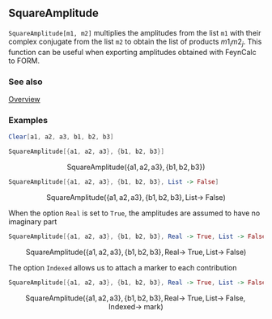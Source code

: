 ## SquareAmplitude

`SquareAmplitude[m1, m2]` multiplies the amplitudes from the list `m1` with their complex conjugate from the list `m2` to obtain the list of products $m1_i m2_j$. This function can be useful when exporting amplitudes obtained with FeynCalc to FORM.

### See also

[Overview](Extra/FeynCalc.md)

### Examples

```mathematica
Clear[a1, a2, a3, b1, b2, b3]
```

```mathematica
SquareAmplitude[{a1, a2, a3}, {b1, b2, b3}]
```

$$\text{SquareAmplitude}(\{\text{a1},\text{a2},\text{a3}\},\{\text{b1},\text{b2},\text{b3}\})$$

```mathematica
SquareAmplitude[{a1, a2, a3}, {b1, b2, b3}, List -> False]
```

$$\text{SquareAmplitude}(\{\text{a1},\text{a2},\text{a3}\},\{\text{b1},\text{b2},\text{b3}\},\text{List}\to \;\text{False})$$

When the option `Real` is set to `True`, the amplitudes are assumed to have no imaginary part

```mathematica
SquareAmplitude[{a1, a2, a3}, {b1, b2, b3}, Real -> True, List -> False]
```

$$\text{SquareAmplitude}(\{\text{a1},\text{a2},\text{a3}\},\{\text{b1},\text{b2},\text{b3}\},\text{Real}\to \;\text{True},\text{List}\to \;\text{False})$$

The option `Indexed` allows us to attach a marker to each contribution

```mathematica
SquareAmplitude[{a1, a2, a3}, {b1, b2, b3}, Real -> True, List -> False, Indexed -> mark]
```

$$\text{SquareAmplitude}(\{\text{a1},\text{a2},\text{a3}\},\{\text{b1},\text{b2},\text{b3}\},\text{Real}\to \;\text{True},\text{List}\to \;\text{False},\text{Indexed}\to \;\text{mark})$$
